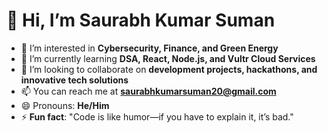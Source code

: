 
# 👋 Hi, I’m Saurabh Kumar Suman  
- 👀 I’m interested in **Cybersecurity, Finance, and Green Energy**  
- 🌱 I’m currently learning **DSA, React, Node.js, and Vultr Cloud Services**  
- 💞️ I’m looking to collaborate on **development projects, hackathons, and innovative tech solutions**  
- 📫 You can reach me at **[saurabhkumarsuman20@gmail.com](mailto:saurabhkumarsuman20@gmail.com)**  
- 😄 Pronouns: **He/Him**  
- ⚡ **Fun fact**: "Code is like humor—if you have to explain it, it’s bad."
